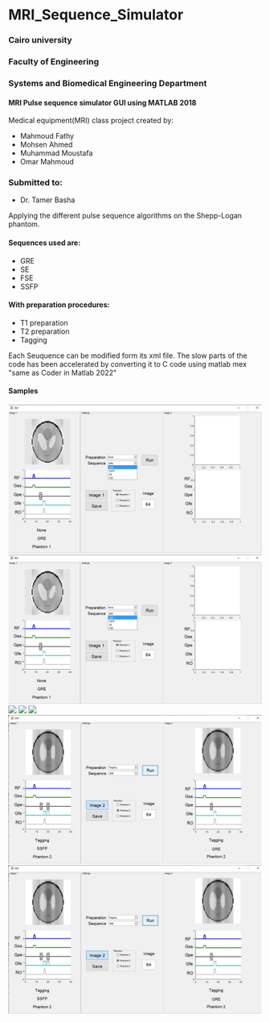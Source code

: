 # MRI_Sequence_Simulator

### Cairo university
### Faculty of Engineering
### Systems and Biomedical Engineering Department


#### MRI Pulse sequence simulator GUI using MATLAB 2018
Medical equipment(MRI) class project created by:
- Mahmoud Fathy
- Mohsen Ahmed
- Muhammad Moustafa
- Omar Mahmoud

### Submitted to:
- Dr. Tamer Basha

Applying the different pulse sequence algorithms on the Shepp-Logan phantom.

#### Sequences used are:
- GRE 
- SE
- FSE
- SSFP

#### With preparation procedures:
- T1 preparation
- T2 preparation
- Tagging

Each Seuquence can be modified form its xml file.
The slow parts of the code has been accelerated by converting it to C code using matlab mex "same as Coder in Matlab 2022"

#### Samples
![](samples/none_gre.jpg?raw=true "None+Gre")
![](samples/none_gre.png?raw=true "None+Gre")
![](samples/none_gre.jpg])
![](samples/none_gre.png])
![](samples/Tagging.png])
![](https://github.com/MuhammadMoustafa/MRI_Simulator/blob/main/samples/tagging.png)
![](https://github.com/MuhammadMoustafa/MRI_Simulator/blob/main/samples/tagging.jpg)